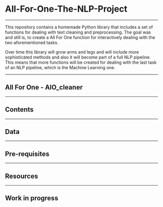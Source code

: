 # All-For-One-The-NLP-Project
---

This repository contains a homemade Python library that includes a set of functions for dealing with text cleaning and preprocessing. The goal was and still is, to create a All For One function for interactively dealing with the two aforementioned tasks.

Over time this library will grow arms and legs and will include more sophisticated methods and also it will become part of a full NLP pipeline. This means that more functions will be created for dealing with the last task of an NLP pipeline, which is the Machine Learning one.

---
## All For One - AIO_cleaner

---
## Contents

---
## Data

---
## Pre-requisites

---
## Resources

---
## Work in progress

